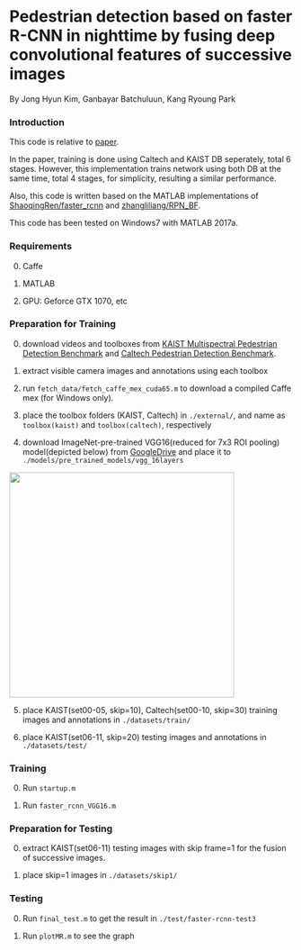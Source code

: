 # Pedestrian detection based on faster R-CNN in nighttime by fusing deep convolutional features of successive images
By Jong Hyun Kim, Ganbayar Batchuluun, Kang Ryoung Park

### Introduction
This code is relative to [paper](https://www.sciencedirect.com/science/article/pii/S0957417418304354).

In the paper, training is done using Caltech and KAIST DB seperately, total 6 stages. However, this implementation trains network using both DB at the same time, total 4 stages, for simplicity, resulting a similar performance.

Also, this code is written based on the MATLAB implementations of [ShaoqingRen/faster_rcnn](https://github.com/ShaoqingRen/faster_rcnn) and [zhangliliang/RPN_BF](https://github.com/zhangliliang/RPN_BF).

This code has been tested on Windows7 with MATLAB 2017a.

### Requirements

0. Caffe

0. MATLAB

0. GPU: Geforce GTX 1070, etc

### Preparation for Training

0. download videos and toolboxes from [KAIST Multispectral Pedestrian Detection Benchmark](https://sites.google.com/site/pedestrianbenchmark/home) and [Caltech Pedestrian Detection Benchmark](http://www.vision.caltech.edu/Image_Datasets/CaltechPedestrians/).

0. extract visible camera images and annotations using each toolbox 

0. run `fetch_data/fetch_caffe_mex_cuda65.m` to download a compiled Caffe mex (for Windows only).

0. place the toolbox folders (KAIST, Caltech) in `./external/`, and name as `toolbox(kaist)` and `toolbox(caltech)`, respectively

0. download ImageNet-pre-trained VGG16(reduced for 7x3 ROI pooling) model(depicted below) from [GoogleDrive](https://drive.google.com/uc?export=download&id=1HIFDJtforADOt0M9P10AIUrY8qsA3MVc) and place it to `./models/pre_trained_models/vgg_16layers`

<div align="left">
    <img src="/fine_tuning.jpg" width="400px"</img> 
</div>

5. place KAIST(set00-05, skip=10), Caltech(set00-10, skip=30) training images and annotations in `./datasets/train/`

6. place KAIST(set06-11, skip=20) testing images and annotations in `./datasets/test/`

### Training

0. Run `startup.m`

0. Run `faster_rcnn_VGG16.m`

### Preparation for Testing

0. extract KAIST(set06-11) testing images with skip frame=1 for the fusion of successive images.

0. place skip=1 images in `./datasets/skip1/`

### Testing

0. Run `final_test.m` to get the result in `./test/faster-rcnn-test3`

0. Run `plotMR.m` to see the graph

